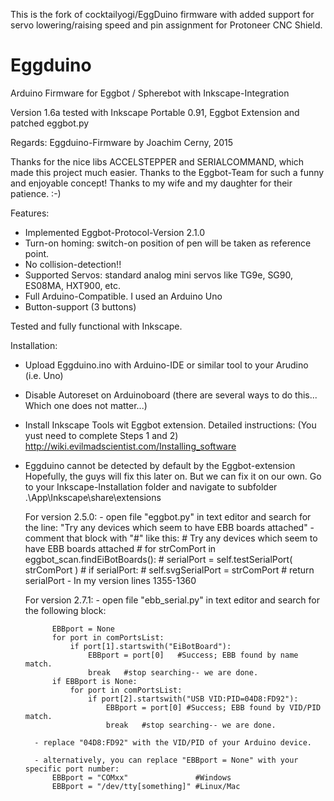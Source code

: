 This is the fork of cocktailyogi/EggDuino firmware with added support for servo lowering/raising speed and pin assignment for Protoneer CNC Shield.


Eggduino
====

Arduino Firmware for Eggbot / Spherebot with Inkscape-Integration

Version 1.6a
tested with Inkscape Portable 0.91, Eggbot Extension and patched eggbot.py

Regards: Eggduino-Firmware by Joachim Cerny, 2015

Thanks for the nice libs ACCELSTEPPER and SERIALCOMMAND, which made this project much easier. Thanks to the Eggbot-Team for such a funny and enjoyable concept! Thanks to my wife and my daughter for their patience. :-)

Features:

- Implemented Eggbot-Protocol-Version 2.1.0
- Turn-on homing: switch-on position of pen will be taken as reference point.
- No collision-detection!!
- Supported Servos: standard analog mini servos like TG9e, SG90, ES08MA, HXT900, etc.
- Full Arduino-Compatible. I used an Arduino Uno
- Button-support (3 buttons)

Tested and fully functional with Inkscape.

Installation:

- Upload Eggduino.ino with Arduino-IDE or similar tool to your Arudino (i.e. Uno)
- Disable Autoreset on Arduinoboard (there are several ways to do this... Which one does not matter...)
- Install Inkscape Tools wit Eggbot extension. Detailed instructions: (You yust need to complete Steps 1 and 2)
http://wiki.evilmadscientist.com/Installing_software

- Eggduino cannot be detected by default by the Eggbot-extension
	Hopefully, the guys will fix this later on. But we can fix it on our own.
	Go to your Inkscape-Installation folder and navigate to subfolder .\App\Inkscape\share\extensions
	
    For version 2.5.0:
		- open file "eggbot.py" in text editor and search for the line:
			"Try any devices which seem to have EBB boards attached"
        - comment that block with "#" like this:
                # Try any devices which seem to have EBB boards attached
				# for strComPort in eggbot_scan.findEiBotBoards():
				#	serialPort = self.testSerialPort( strComPort )
				#	if serialPort:
				#		self.svgSerialPort = strComPort
				#		return serialPort
		- In my version lines 1355-1360
		
	For version 2.7.1:
		- open file "ebb_serial.py" in text editor and search for the following block:
			
			EBBport = None
			for port in comPortsList:
				if port[1].startswith("EiBotBoard"):
					EBBport = port[0] 	#Success; EBB found by name match.
					break	#stop searching-- we are done.
			if EBBport is None:
				for port in comPortsList:
					if port[2].startswith("USB VID:PID=04D8:FD92"):
						EBBport = port[0] #Success; EBB found by VID/PID match.
						break	#stop searching-- we are done.		
						
		- replace "04D8:FD92" with the VID/PID of your Arduino device.	
		
		- alternatively, you can replace "EBBport = None" with your specific port number:
			EBBport = "COMxx"				#Windows
			EBBport = "/dev/tty[something]"	#Linux/Mac	

		
 
